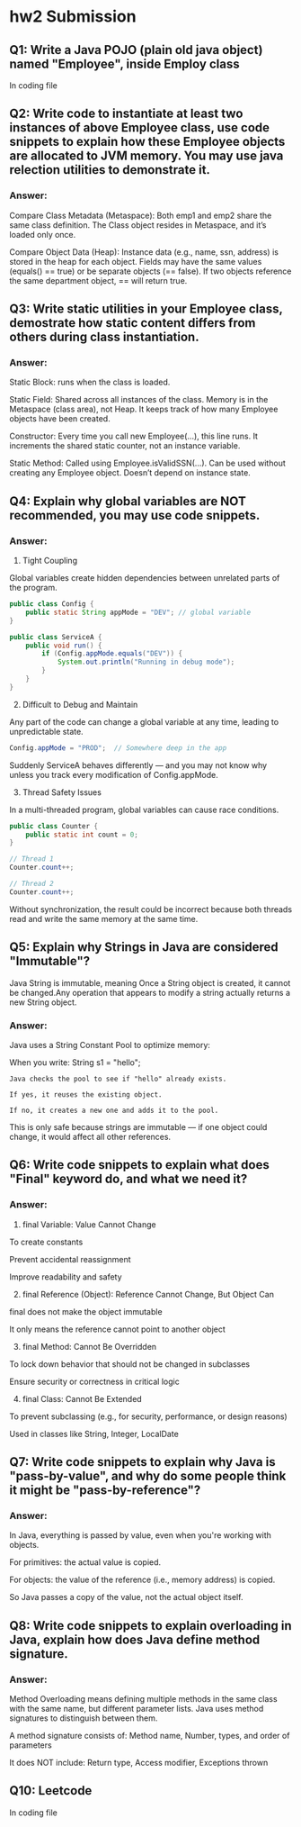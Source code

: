 # hw2 Submission

## Q1: Write a Java POJO (plain old java object) named "Employee", inside Employ class
In coding file

## Q2: Write code to instantiate at least two instances of above Employee class, use code snippets to explain how these Employee objects are allocated to JVM memory. You may use java relection utilities to demonstrate it.

### Answer:
Compare Class Metadata (Metaspace): Both emp1 and emp2 share the same class definition. The Class object resides in Metaspace, and it’s loaded only once. 

Compare Object Data (Heap): Instance data (e.g., name, ssn, address) is stored in the heap for each object. Fields may have the same values (equals() == true) or be separate objects (== false). If two objects reference the same department object, == will return true. 

## Q3: Write static utilities in your Employee class, demostrate how static content differs from others during class instantiation.

### Answer:
Static Block: runs when the class is loaded. 

Static Field: Shared across all instances of the class. Memory is in the Metaspace (class area), not Heap. It keeps track of how many Employee objects have been created. 

Constructor: Every time you call new Employee(...), this line runs. It increments the shared static counter, not an instance variable.

Static Method: Called using Employee.isValidSSN(...). Can be used without creating any Employee object. Doesn’t depend on instance state.

## Q4: Explain why global variables are NOT recommended, you may use code snippets.

### Answer:
1. Tight Coupling

Global variables create hidden dependencies between unrelated parts of the program.

```java
public class Config {
    public static String appMode = "DEV"; // global variable
}
```

```java
public class ServiceA {
    public void run() {
        if (Config.appMode.equals("DEV")) {
            System.out.println("Running in debug mode");
        }
    }
}
```
 
2. Difficult to Debug and Maintain

Any part of the code can change a global variable at any time, leading to unpredictable state.

```java
Config.appMode = "PROD";  // Somewhere deep in the app
```

Suddenly ServiceA behaves differently — and you may not know why unless you track every modification of Config.appMode.

3. Thread Safety Issues

In a multi-threaded program, global variables can cause race conditions.

```java
public class Counter {
    public static int count = 0;
}
```

```java
// Thread 1
Counter.count++;

// Thread 2
Counter.count++;
```
 
Without synchronization, the result could be incorrect because both threads read and write the same memory at the same time.

## Q5: Explain why Strings in Java are considered "Immutable"?
Java String is immutable, meaning Once a String object is created, it cannot be changed.Any operation that appears to modify a string actually returns a new String object.

### Answer:
Java uses a String Constant Pool to optimize memory: 

When you write: String s1 = "hello";

	Java checks the pool to see if "hello" already exists.

	If yes, it reuses the existing object.

	If no, it creates a new one and adds it to the pool.

This is only safe because strings are immutable — if one object could change, it would affect all other references.

## Q6: Write code snippets to explain what does "Final" keyword do, and what we need it?

### Answer:
1. final Variable: Value Cannot Change

To create constants

Prevent accidental reassignment

Improve readability and safety

2. final Reference (Object): Reference Cannot Change, But Object Can

final does not make the object immutable

It only means the reference cannot point to another object

3. final Method: Cannot Be Overridden

To lock down behavior that should not be changed in subclasses

Ensure security or correctness in critical logic

4. final Class: Cannot Be Extended

To prevent subclassing (e.g., for security, performance, or design reasons)

Used in classes like String, Integer, LocalDate

## Q7: Write code snippets to explain why Java is "pass-by-value", and why do some people think it might be "pass-by-reference"?

### Answer:
In Java, everything is passed by value, even when you're working with objects.

For primitives: the actual value is copied.

For objects: the value of the reference (i.e., memory address) is copied.

So Java passes a copy of the value, not the actual object itself.

## Q8: Write code snippets to explain overloading in Java, explain how does Java define method signature.

### Answer:
Method Overloading means defining multiple methods in the same class with the same name, but different parameter lists. Java uses method signatures to distinguish between them.

A method signature consists of: Method name, Number, types, and order of parameters

It does NOT include: Return type, Access modifier, Exceptions thrown

## Q10: Leetcode
In coding file